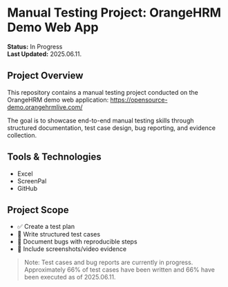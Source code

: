 # Manual Testing Project: OrangeHRM Demo Web App

**Status:** In Progress  
**Last Updated:** 2025.06.11.

## Project Overview

This repository contains a manual testing project conducted on the OrangeHRM demo web application: https://opensource-demo.orangehrmlive.com/

The goal is to showcase end-to-end manual testing skills through structured documentation, test case design, bug reporting, and evidence collection.

## Tools & Technologies

- Excel
- ScreenPal
- GitHub

## Project Scope

- ✅ Create a test plan
- 🔄 Write structured test cases
- 🔄 Document bugs with reproducible steps
- 🔄 Include screenshots/video evidence

> Note: Test cases and bug reports are currently in progress. Approximately 66% of test cases have been written and 66% have been executed as of 2025.06.11.
